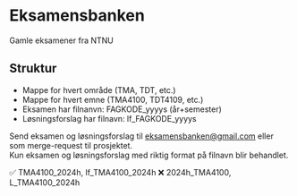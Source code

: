 # Eksamensbanken
Gamle eksamener fra NTNU


## Struktur
- Mappe for hvert område (TMA, TDT, etc.)
- Mappe for hvert emne (TMA4100, TDT4109, etc.)
- Eksamen har filnanvn: FAGKODE_yyyys (år+semester)
- Løsningsforslag har filnavn: lf_FAGKODE_yyyys

Send eksamen og løsningsforslag til eksamensbanken@gmail.com eller som merge-request til prosjektet.\
Kun eksamen og løsningsforslag med riktig format på filnavn blir behandlet.

✅ TMA4100_2024h, lf_TMA4100_2024h
❌ 2024h_TMA4100, L_TMA4100_2024h